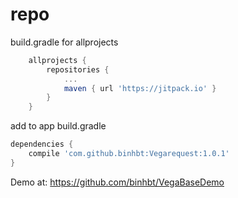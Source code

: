 # repo
build.gradle for allprojects
```gradle
	allprojects {
		repositories {
			...
			maven { url 'https://jitpack.io' }
		}
	}
```
add to app build.gradle
```gradle
dependencies {
    compile 'com.github.binhbt:Vegarequest:1.0.1'
}
```
Demo at:
https://github.com/binhbt/VegaBaseDemo
